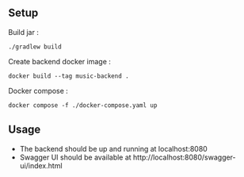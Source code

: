 
## Setup

Build jar :
```
./gradlew build
```

Create backend docker image :
```
docker build --tag music-backend .
```

Docker compose :
```
docker compose -f ./docker-compose.yaml up
```

## Usage

* The backend should be up and running at localhost:8080
* Swagger UI should be available at http://localhost:8080/swagger-ui/index.html